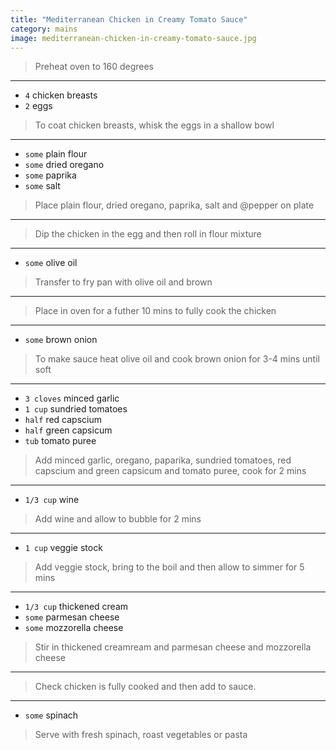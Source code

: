 ```yaml
---
title: "Mediterranean Chicken in Creamy Tomato Sauce"
category: mains
image: mediterranean-chicken-in-creamy-tomato-sauce.jpg
---
```



> Preheat oven to 160 degrees

---

* `4` chicken breasts
* `2` eggs

> To coat chicken breasts, whisk the eggs in a shallow bowl

---

* `some` plain flour
* `some` dried oregano
* `some` paprika
* `some` salt

> Place plain flour, dried oregano, paprika, salt and @pepper on plate

---

> Dip the chicken in the egg and then roll in flour mixture

---

* `some` olive oil

> Transfer to fry pan with olive oil  and brown

---

> Place in oven for a futher 10 mins to fully cook the chicken

---

* `some` brown onion

> To make sauce heat olive oil and cook brown onion for 3-4 mins until soft

---

* `3 cloves` minced garlic
* `1 cup` sundried tomatoes
* `half` red capscium
* `half` green capsicum
* `tub` tomato puree

> Add minced garlic, oregano, paparika, sundried tomatoes,  red capscium and green capsicum  and tomato puree, cook for 2 mins

---

* `1/3 cup` wine

> Add wine and allow to bubble for 2 mins

---

* `1 cup` veggie stock

> Add veggie stock, bring to the boil and then allow to simmer for 5 mins

---

* `1/3 cup` thickened cream
* `some` parmesan cheese
* `some` mozzorella cheese

> Stir in thickened creamream and parmesan cheese and mozzorella cheese

---

> Check chicken is fully cooked and then add to sauce.

---

* `some` spinach

> Serve with fresh spinach, roast vegetables or pasta

